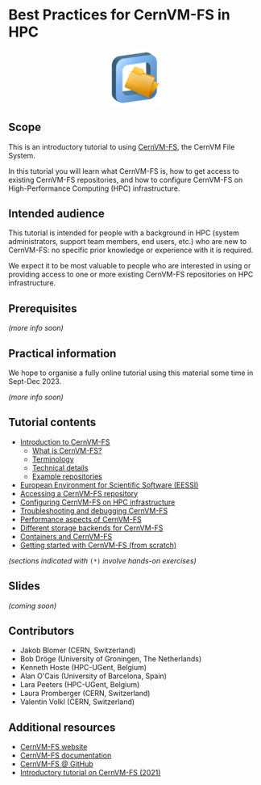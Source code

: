 # Best Practices for CernVM-FS in HPC

<p align="center">
<img src="img/cvmfs_logo.png" alt="CernVM-FS logo" width="100px"/></br>
</p>


## Scope

This is an introductory tutorial to using [CernVM-FS](https://cernvm.cern.ch/fs/), the CernVM File System.

In this tutorial you will learn what CernVM-FS is, how to get access to existing CernVM-FS repositories,
and how to configure CernVM-FS on High-Performance Computing (HPC) infrastructure.

## Intended audience

This tutorial is intended for people with a background in HPC (system administrators, support team members,
end users, etc.) who are new to CernVM-FS: no specific prior knowledge or experience with it is required.

We expect it to be most valuable to people who are interested in using or providing access to one or more existing
CernVM-FS repositories on HPC infrastructure.


## Prerequisites

*(more info soon)*

## Practical information

We hope to organise a fully online tutorial using this material some time in Sept-Dec 2023.

*(more info soon)*


## Tutorial contents

- [Introduction to CernVM-FS](cvmfs/index.md)
    - [What is CernVM-FS?](cvmfs/what_is_cvmfs.md)
    - [Terminology](cvmfs/terminology.md)
    - [Technical details](cvmfs/technical_details.md)
    - [Example repositories](cvmfs/repositories.md)
- [European Environment for Scientific Software (EESSI)](01_eessi.md)
- [Accessing a CernVM-FS repository](02_access.md)
- [Configuring CernVM-FS on HPC infrastructure](03_configuration.md)
- [Troubleshooting and debugging CernVM-FS](04_troubleshooting_debugging.md)
- [Performance aspects of CernVM-FS](05_performance.md)
- [Different storage backends for CernVM-FS](06_storage_backends.md)
- [Containers and CernVM-FS](07_containers.md)
- [Getting started with CernVM-FS (from scratch)](10_getting_started.md)

*(sections indicated with* ``(*)`` *involve hands-on exercises)*

## Slides

*(coming soon)*


## Contributors

* Jakob Blomer (CERN, Switzerland)
* Bob Dröge (University of Groningen, The Netherlands)
* Kenneth Hoste (HPC-UGent, Belgium)
* Alan O'Cais (University of Barcelona, Spain)
* Lara Peeters (HPC-UGent, Belgium)
* Laura Promberger (CERN, Switzerland)
* Valentin Volkl (CERN, Switzerland)

## Additional resources

* [CernVM-FS website](https://cernvm.cern.ch/fs)
* [CernVM-FS documentation](https://cvmfs.readthedocs.io)
* [CernVM-FS @ GitHub](https://github.com/cvmfs)
* [Introductory tutorial on CernVM-FS (2021)](https://cvmfs-contrib.github.io/cvmfs-tutorial-2021)
